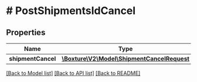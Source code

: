 # # PostShipmentsIdCancel

## Properties

Name | Type | Description | Notes
------------ | ------------- | ------------- | -------------
**shipmentCancel** | [**\Boxture\V2\Model\ShipmentCancelRequest**](ShipmentCancelRequest.md) |  | 

[[Back to Model list]](../../README.md#documentation-for-models) [[Back to API list]](../../README.md#documentation-for-api-endpoints) [[Back to README]](../../README.md)


